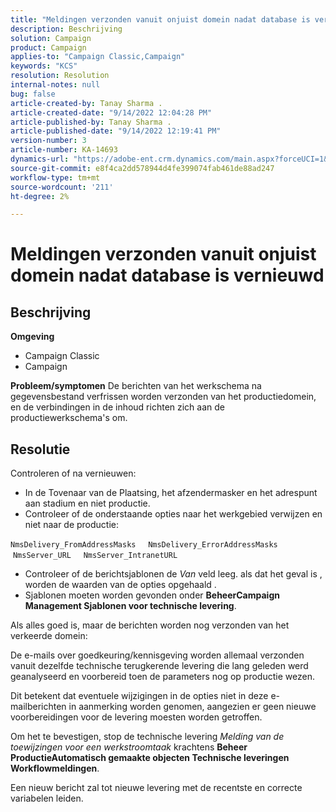 ```yaml
---
title: "Meldingen verzonden vanuit onjuist domein nadat database is vernieuwd"
description: Beschrijving
solution: Campaign
product: Campaign
applies-to: "Campaign Classic,Campaign"
keywords: "KCS"
resolution: Resolution
internal-notes: null
bug: false
article-created-by: Tanay Sharma .
article-created-date: "9/14/2022 12:04:28 PM"
article-published-by: Tanay Sharma .
article-published-date: "9/14/2022 12:19:41 PM"
version-number: 3
article-number: KA-14693
dynamics-url: "https://adobe-ent.crm.dynamics.com/main.aspx?forceUCI=1&pagetype=entityrecord&etn=knowledgearticle&id=a95eeb5e-2534-ed11-9db1-002248086735"
source-git-commit: e8f4ca2dd578944d4fe399074fab461de88ad247
workflow-type: tm+mt
source-wordcount: '211'
ht-degree: 2%

---
```


# Meldingen verzonden vanuit onjuist domein nadat database is vernieuwd

## Beschrijving

<b>Omgeving</b>
- Campaign Classic
- Campaign



<b>Probleem/symptomen</b>
De berichten van het werkschema na gegevensbestand verfrissen worden verzonden van het productiedomein, en de verbindingen in de inhoud richten zich aan de productiewerkschema&#39;s om.


## Resolutie


Controleren of na vernieuwen:

- In de Tovenaar van de Plaatsing, het afzendermasker en het adrespunt aan stadium en niet productie.
- Controleer of de onderstaande opties naar het werkgebied verwijzen en niet naar de productie:


`NmsDelivery_FromAddressMasks`
    `NmsDelivery_ErrorAddressMasks`
    `NmsServer_URL`
    `NmsServer_IntranetURL`



- Controleer of de berichtsjablonen de *Van* veld leeg. als dat het geval is , worden de waarden van de opties opgehaald .
- Sjablonen moeten worden gevonden onder <b>Beheer</b><b>Campaign Management </b> <b>Sjablonen voor technische levering</b>.




Als alles goed is, maar de berichten worden nog verzonden van het verkeerde domein:

De e-mails over goedkeuring/kennisgeving worden allemaal verzonden vanuit dezelfde technische terugkerende levering die lang geleden werd geanalyseerd en voorbereid toen de parameters nog op productie wezen.

Dit betekent dat eventuele wijzigingen in de opties niet in deze e-mailberichten in aanmerking worden genomen, aangezien er geen nieuwe voorbereidingen voor de levering moesten worden getroffen.

Om het te bevestigen, stop de technische levering *Melding van de toewijzingen voor een werkstroomtaak* krachtens <b>Beheer </b> <b>Productie</b><b>Automatisch gemaakte objecten </b> <b>Technische leveringen </b> <b>Workflowmeldingen</b>.

Een nieuw bericht zal tot nieuwe levering met de recentste en correcte variabelen leiden.


